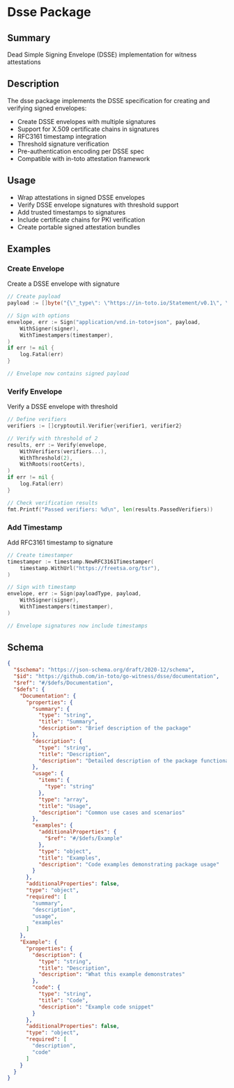 # Dsse Package

## Summary

Dead Simple Signing Envelope (DSSE) implementation for witness attestations

## Description

The dsse package implements the DSSE specification for creating and verifying signed envelopes:
- Create DSSE envelopes with multiple signatures
- Support for X.509 certificate chains in signatures
- RFC3161 timestamp integration
- Threshold signature verification
- Pre-authentication encoding per DSSE spec
- Compatible with in-toto attestation framework

## Usage

- Wrap attestations in signed DSSE envelopes
- Verify DSSE envelope signatures with threshold support
- Add trusted timestamps to signatures
- Include certificate chains for PKI verification
- Create portable signed attestation bundles

## Examples

### Create Envelope

Create a DSSE envelope with signature

```go
// Create payload
payload := []byte("{\"_type\": \"https://in-toto.io/Statement/v0.1\", \"subject\": [...]}")

// Sign with options
envelope, err := Sign("application/vnd.in-toto+json", payload, 
    WithSigner(signer),
    WithTimestampers(timestamper),
)
if err != nil {
    log.Fatal(err)
}

// Envelope now contains signed payload
```

### Verify Envelope

Verify a DSSE envelope with threshold

```go
// Define verifiers
verifiers := []cryptoutil.Verifier{verifier1, verifier2}

// Verify with threshold of 2
results, err := Verify(envelope, 
    WithVerifiers(verifiers...),
    WithThreshold(2),
    WithRoots(rootCerts),
)
if err != nil {
    log.Fatal(err)
}

// Check verification results
fmt.Printf("Passed verifiers: %d\n", len(results.PassedVerifiers))
```

### Add Timestamp

Add RFC3161 timestamp to signature

```go
// Create timestamper
timestamper := timestamp.NewRFC3161Timestamper(
    timestamp.WithUrl("https://freetsa.org/tsr"),
)

// Sign with timestamp
envelope, err := Sign(payloadType, payload,
    WithSigner(signer),
    WithTimestampers(timestamper),
)

// Envelope signatures now include timestamps
```

## Schema

```json
{
  "$schema": "https://json-schema.org/draft/2020-12/schema",
  "$id": "https://github.com/in-toto/go-witness/dsse/documentation",
  "$ref": "#/$defs/Documentation",
  "$defs": {
    "Documentation": {
      "properties": {
        "summary": {
          "type": "string",
          "title": "Summary",
          "description": "Brief description of the package"
        },
        "description": {
          "type": "string",
          "title": "Description",
          "description": "Detailed description of the package functionality"
        },
        "usage": {
          "items": {
            "type": "string"
          },
          "type": "array",
          "title": "Usage",
          "description": "Common use cases and scenarios"
        },
        "examples": {
          "additionalProperties": {
            "$ref": "#/$defs/Example"
          },
          "type": "object",
          "title": "Examples",
          "description": "Code examples demonstrating package usage"
        }
      },
      "additionalProperties": false,
      "type": "object",
      "required": [
        "summary",
        "description",
        "usage",
        "examples"
      ]
    },
    "Example": {
      "properties": {
        "description": {
          "type": "string",
          "title": "Description",
          "description": "What this example demonstrates"
        },
        "code": {
          "type": "string",
          "title": "Code",
          "description": "Example code snippet"
        }
      },
      "additionalProperties": false,
      "type": "object",
      "required": [
        "description",
        "code"
      ]
    }
  }
}
```
